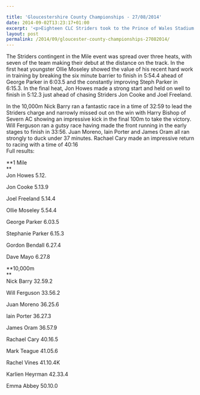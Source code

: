 ```yaml
---

title: 'Gloucestershire County Championships - 27/08/2014'
date: 2014-09-02T13:23:17+01:00
excerpt: '<p>Eighteen CLC Striders took to the Prince of Wales Stadium track to compete in the Mile and 10,000m events in Part 3 of the Gloucestershire County Championships.</p>'
layout: post
permalink: /2014/09/gloucester-county-championships-27082014/
---
```

The Striders contingent in the Mile event was spread over three heats, with seven of the team making their debut at the distance on the track. In the first heat youngster Ollie Moseley showed the value of his recent hard work in training by breaking the six minute barrier to finish in 5:54.4 ahead of George Parker in 6:03.5 and the constantly improving Steph Parker in 6:15.3. In the final heat, Jon Howes made a strong start and held on well to finish in 5:12.3 just ahead of chasing Striders Jon Cooke and Joel Freeland.

In the 10,000m Nick Barry ran a fantastic race in a time of 32:59 to lead the Striders charge and narrowly missed out on the win with Harry Bishop of Severn AC showing an impressive kick in the final 100m to take the victory. Will Ferguson ran a gutsy race having made the front running in the early stages to finish in 33:56. Juan Moreno, Iain Porter and James Oram all ran strongly to duck under 37 minutes. Rachael Cary made an impressive return to racing with a time of 40:16  
Full results:

**1 Mile  
**  
Jon Howes 5.12.

Jon Cooke 5.13.9

Joel Freeland 5.14.4

Ollie Moseley 5.54.4

George Parker 6.03.5

Stephanie Parker 6.15.3

Gordon Bendall 6.27.4

Dave Mayo 6.27.8

**10,000m  
**  
Nick Barry 32.59.2

Will Ferguson 33.56.2

Juan Moreno 36.25.6

Iain Porter 36.27.3

James Oram 36.57.9

Rachael Cary 40.16.5

Mark Teague 41.05.6

Rachel Vines 41.10.4K

Karlien Heyrman 42.33.4

Emma Abbey 50.10.0</p>